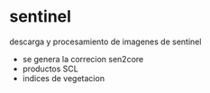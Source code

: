 # sentinel
descarga y procesamiento de imagenes de sentinel
- se genera la correcion sen2core
- productos SCL
- indices de vegetacion
